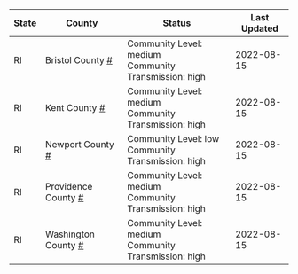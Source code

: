 State | County | Status | Last Updated
--- | --- | --- | --- 
RI | Bristol County <a href="#bristol_county">#</a> | <a name="bristol_county"></a>Community Level: medium<br/>Community Transmission: high | 2022-08-15
RI | Kent County <a href="#kent_county">#</a> | <a name="kent_county"></a>Community Level: medium<br/>Community Transmission: high | 2022-08-15
RI | Newport County <a href="#newport_county">#</a> | <a name="newport_county"></a>Community Level: low<br/>Community Transmission: high | 2022-08-15
RI | Providence County <a href="#providence_county">#</a> | <a name="providence_county"></a>Community Level: medium<br/>Community Transmission: high | 2022-08-15
RI | Washington County <a href="#washington_county">#</a> | <a name="washington_county"></a>Community Level: medium<br/>Community Transmission: high | 2022-08-15
